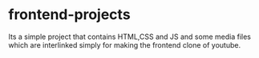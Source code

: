 # frontend-projects
Its a simple project that contains HTML,CSS and JS and some media files which are interlinked simply for making the frontend clone of youtube.
